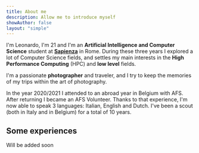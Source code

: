 ```yaml
---
title: About me
description: Allow me to introduce myself
showAuthor: false
layout: "simple"
---
```


I'm Leonardo, I'm 21 and I'm an **Artificial Intelligence and Computer Science** student at [**Sapienza**](https://www.uniroma1.it/it/) in Rome. During these three years I explored a lot of Computer Science fields, and settles my main interests in the **High Performance Computing** (HPC) and **low level** fields.

I'm a passionate **photographer** and traveler, and I try to keep the memories of my trips within the art of photography.

In the year 2020/2021 I attended to an abroad year in Belgium with AFS. After returning I became an AFS Volunteer. Thanks to that experience, I'm now able to speak 3 languages: Italian, English and Dutch. I've been a scout (both in Italy and in Belgium) for a total of 10 years.

## Some experiences

Will be added soon